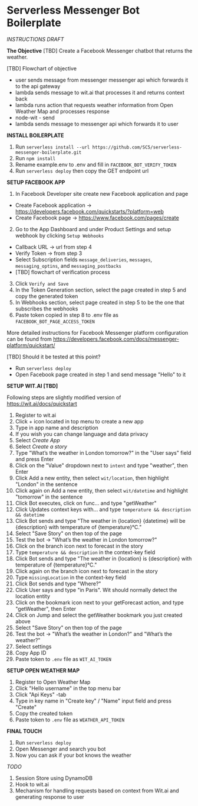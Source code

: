 # Serverless Messenger Bot Boilerplate

_INSTRUCTIONS DRAFT_

**The Objective**
[TBD] Create a Facebook Messenger chatbot that returns the weather.

[TBD] Flowchart of objective
- user sends message from messenger messenger api which forwards it to the api gateway
- lambda sends message to wit.ai that processes it and returns context back
- lambda runs action that requests weather information from Open Weather Map and processes response
- node-wit - send
- lambda sends message to messenger api which forwards it to user

**INSTALL BOILERPLATE**

1. Run `serverless install --url https://github.com/SC5/serverless-messenger-boilerplate.git`
2. Run `npm install`
3. Rename example.env to .env and fill in `FACEBOOK_BOT_VERIFY_TOKEN`
4. Run `serverless deploy` then copy the GET endpoint url

**SETUP FACEBOOK APP**

1. In Facebook Developer site create new Facebook application and page
  * Create Facebook application -> https://developers.facebook.com/quickstarts/?platform=web
  * Create Facebook page -> https://www.facebook.com/pages/create
2. Go to the App Dashboard and under Product Settings and setup webhook by clicking `Setup Webhooks`
  * Callback URL -> url from step 4
  * Verify Token -> from step 3
  * Select Subscription fields `message_deliveries`, `messages`, `messaging_optins`, and `messaging_postbacks`
  * [TBD] flowchart of verification process
3. Click `Verify and Save`
4. In the Token Generation section, select the page created in step 5 and copy the generated token
5. In Webhooks section, select page created in step 5 to be the one that subscribes the webhooks
6. Paste token copied in step 8 to .env file as `FACEBOOK_BOT_PAGE_ACCESS_TOKEN`

More detailed instructions for Facebook Messenger platform configuration can be found from https://developers.facebook.com/docs/messenger-platform/quickstart/

[TBD] Should it be tested at this point?
- Run `serverless deploy`
- Open Facebook page created in step 1 and send message "Hello" to it

**SETUP WIT.AI [TBD]**

Following steps are slightly modified version of https://wit.ai/docs/quickstart

1. Register to wit.ai
2. Click + icon located in top menu to create a new app
3. Type in app name and description
4. If you wish you can change language and data privacy
5. Select _Create App_
6. Select _Create a story_
7. Type "What’s the weather in London tomorrow?" in the "User says" field and press Enter
8. Click on the "Value" dropdown next to `intent` and type "weather", then Enter
9. Click Add a new entity, then select `wit/location`, then highlight "London" in the sentence
10. Click again on Add a new entity, then select `wit/datetime` and highlight "tomorrow" in the sentence
11. Click Bot executes, click on func... and type "getWeather"
12. Click Updates context keys with... and type `temperature && description && datetime`
13. Click Bot sends and type "The weather in {location} {datetime} will be {description} with temperature of {temperature}°C."
14. Select "Save Story" on then top of the page
15. Test the bot -> "What’s the weather in London tomorrow?"
16. Click on the branch icon next to forecast in the story
17. Type `temperature && description` in the context-key field
18. Click Bot sends and type "The weather in {location} is {description} with temperature of {temperature}°C."
20. Click again on the branch icon next to forecast in the story
21. Type `missingLocation` in the context-key field
22. Click Bot sends and type "Where?"
23. Click User says and type "in Paris". Wit should normally detect the location entity
24. Click on the bookmark icon next to your getForecast action, and type "getWeather", then Enter
25. Click on Jump and select the getWeather bookmark you just created above
26. Select "Save Story" on then top of the page
27. Test the bot -> "What’s the weather in London?" and "What’s the weather?"
28. Select settings
29. Copy App ID
30. Paste token to `.env` file as `WIT_AI_TOKEN`

**SETUP OPEN WEATHER MAP**

1. Register to Open Weather Map
2. Click "Hello username" in the top menu bar
3. Click "Api Keys" -tab
4. Type in key name in "Create key" / "Name" input field and press "Create"
5. Copy the created token
6. Paste token to `.env` file as `WEATHER_API_TOKEN`

**FINAL TOUCH**

1. Run `serverless deploy`
2. Open Messenger and search you bot
3. Now you can ask if your bot knows the weather



_TODO_

1. Session Store using DynamoDB
2. Hook to wit.ai
3. Mechanism for handling requests based on context from Wit.ai and generating response to user
